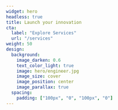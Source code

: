 ```yaml
---
widget: hero
headless: true
title: Launch your innovation
cta:
  label: "Explore Services"
  url: "/services"
weight: 50
design:
  background:
    image_darken: 0.6
    text_color_light: true
    image: hero/engineer.jpg
    image_size: cover
    image_position: center
    image_parallax: true
  spacing:
    padding: ["100px", "0", "100px", "0"]
---
```

